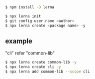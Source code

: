 
```sh
$ npm install -D lerna
```

```sh
$ npx lerna init
$ git config user.name <author>
$ npx lerna create <package name> -y
```

## example

"cli" refer "common-lib"

```sh
$ npx lerna create common-lib -y
$ npx lerna create cli -y
$ npx lerna add common-lib --scope cli
```

